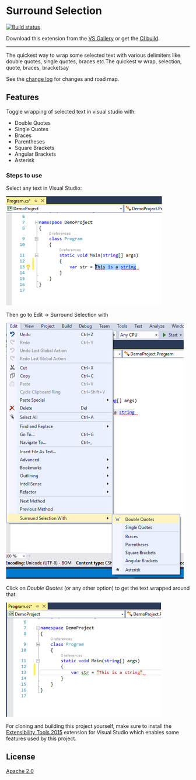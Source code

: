 # Surround Selection

<!-- Replace this badge with your own-->
[![Build status](https://ci.appveyor.com/api/projects/status/hv6uyc059rqbc6fj?svg=true)](https://ci.appveyor.com/project/madskristensen/extensibilitytools)

<!-- Update the VS Gallery link after you upload the VSIX-->
Download this extension from the [VS Gallery](https://visualstudiogallery.msdn.microsoft.com/[GuidFromGallery])
or get the [CI build](http://vsixgallery.com/extension/4c807d55-9263-4ce0-9c1a-bfef58e96b02/).

---------------------------------------

The quickest way to wrap some selected text with various delimiters like double quotes, single quotes, braces etc.The quickest w
    wrap, selection, quote, braces, bracketsay

See the [change log](CHANGELOG.md) for changes and road map.

## Features
Toggle wrapping of selected text in visual studio with:
- Double Quotes
- Single Quotes
- Braces
- Parentheses
- Square Brackets
- Angular Brackets
- Asterisk

### Steps to use
Select any text in Visual Studio:

![Selected Text](Screenshots/Selected-Text.png)

Then go to Edit -> Surround Selection with

![Double Quotes](Screenshots/double-quotes.png)

Click on *Double Quotes* (or any other option) to get the text wrapped around that:

![Double Quotes Result](Screenshots/double-quotes-result.png)

For cloning and building this project yourself, make sure
to install the
[Extensibility Tools 2015](https://visualstudiogallery.msdn.microsoft.com/ab39a092-1343-46e2-b0f1-6a3f91155aa6)
extension for Visual Studio which enables some features
used by this project.

## License
[Apache 2.0](LICENSE)
